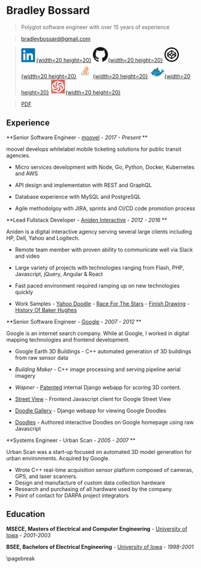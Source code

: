 # Bradley Bossard

>Polyglot software engineer with over 15 years of experience

><bradleybossard@gmail.com>

<!--- Need image px params for PDF output, some pandoc bug -->
> [![](./images/linkedin.png){width=20 height=20}](https://www.linkedin.com/in/bradleybossard)
[![](./images/github.png){width=20 height=20}](https://github.com/bradleybossard)
[![](./images/codepen.png){width=20 height=20}](https://codepen.io/bradleybossard)
[![](./images/stackoverflow.png){width=20 height=20}](http://stackoverflow.com/users/story/1754642)
[![](./images/docker.png){width=20 height=20}](https://hub.docker.com/u/bradleybossard)
[![](./images/codewars.png){width=20 height=20}](https://www.codewars.com/users/bradleybossard)
<!--
[![](./images/csacademy.png){width=20 height=20}](https://csacademy.com/user/bradleybossard)
[![](./images/hackerrank.png){width=20 height=20}](https://hackerrank.com/bradleybossard)
-->

>[PDF] <!-- REMOVEPDF -->

Experience
----------
**Senior Software Engineer - [moovel] - *2017 - Present* **

moovel develops whitelabel mobile ticketing solutions for public transit agencies.

* Micro services development with Node, Go, Python, Docker, Kubernetes and AWS

* API design and implementaton with REST and GraphQL

* Database experience with MySQL and PostgreSQL

* Agile methodolgoy with JIRA, sprints and CI/CD code promotion process

**Lead Fullstack Developer - [Aniden Interactive] - *2012 - 2016* **

Aniden is a digital interactive agency serving several large clients including HP, Dell, Yahoo and Logitech.

* Remote team member with proven ability to communicate well via Slack and video

* Large variety of projects with technologies ranging from Flash, PHP, Javascript, jQuery, Angular & React

* Fast paced environment required ramping up on new technologies quickly

* Work Samples - [Yahoo Doodle] - [Race For The Stars] - [Finish Drawing] - [History Of Baker Hughes]

**Senior Software Engineer - [Google] - *2007 - 2012* **

Google is an internet search company.  While at Google, I worked in digital mapping technologies and frontend development.

- Google Earth 3D Buildings - C++ automated generation of 3D buildings from raw sensor data

- _Building Maker_ - C++ image processing and serving pipeline aerial imagery

- _Wapner_ - [Patented] internal Django webapp for scoring 3D content.

- [Street View] - Frontend Javascript client for Google Street View

- [Doodle Gallery] - Django webapp for viewing Google Doodles

- [Doodles] - Authored interactive Doodles on Google homepage using raw Javascript

**Systems Engineer - Urban Scan - *2005 - 2007* **

Urban Scan was a start-up focused on automated 3D model generation for urban environments.  Acquired by Google.

* Wrote C++ real-time acquisition sensor platform composed of cameras, GPS, and laser scanners.
* Design and manufacture of custom data collection hardware
* Research and purchasing of all hardware used by the company.
* Point of contact for DARPA project integrators

Education
---------

**MSECE, Masters of Electrical and Computer Engineering** - [University of Iowa] - *2001-2003* 

**BSEE, Bachelors of Electrical Engineering** - [University of Iowa] - *1998-2001* 

\pagebreak

<!--
Consulting
-------------

**CTO - [DentalEMR] - *2015* **

Cloud-based electronic medical records webapp

* Architected and developed Django/Angular application hosted on AWS
* Interviewed and hired additional team members.
* Agile project management and sprint planning, acting SCRUMM master

Patents and Publications
------------------------
[Evaluating Three-Dimensional Geographical Environments Using A Divided Bounding Area] 

[Generation of Real-Time Synthetic Environment Using a Mobile Sensor Platform]
-->

[Aniden Interactive]:http://www.aniden.com/
[DentalEMR]:https://dentalemr.com
[Evaluating Three-Dimensional Geographical Environments Using A Divided Bounding Area]:http://www.google.com/patents/US20150143301
[Finish Drawing]:http://finishdrawing.com
[Generation of Real-Time Synthetic Environment Using a Mobile Sensor Platform]:https://www.nads-sc.uiowa.edu/dscna/2001/Papers/Papelis%20_%20Generation%20of%20Real-Time%20Synthetic%20Environment....pdf
[Google]:https://www.google.com
[Street View]:https://www.google.com/maps/streetview/
[Doodles]:https://www.google.com/doodles
[Doodle Gallery]:https://www.google.com/doodles
[History Of Baker Hughes]:http://aniden.com/project/bh_timeline
[HP Discover Mobility Experience]:http://aniden.com/project/mobility_touch_experience
[moovel]:https://www.moovel.com/en
[MS Word]: resume-of-bradley-bossard.docx
[Patented]:http://www.google.com/patents/US20150143301 
[PDF]: resume-of-bradley-bossard.pdf
[Race For The Stars]:http://aniden.com/project/race_for_the_stars
[Specialty Pegmen]:https://www.google.co.in/intl/en/help/maps/streetview/learn/pegman.html
[University of Iowa]:http://www.uiowa.edu/
[Wacom Inkation]:http://devpost.com/software/finishdrawing-com
[Yahoo Doodle]:http://aniden.com/project/yahoo_logo

<script>
  (function(i,s,o,g,r,a,m){i['GoogleAnalyticsObject']=r;i[r]=i[r]||function(){
  (i[r].q=i[r].q||[]).push(arguments)},i[r].l=1*new Date();a=s.createElement(o),
  m=s.getElementsByTagName(o)[0];a.async=1;a.src=g;m.parentNode.insertBefore(a,m)
  })(window,document,'script','https://www.google-analytics.com/analytics.js','ga');

  ga('create', 'UA-52576926-1', 'auto');
  ga('send', 'pageview');
</script>
